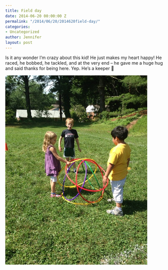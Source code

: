 ```yaml
---
title: Field day
date: 2014-06-20 00:00:00 Z
permalink: "/2014/06/20/2014620field-day/"
categories:
- Uncategorized
author: Jennifer
layout: post
---
```


Is it any wonder I&#8217;m crazy about this kid! He just makes my heart happy! He raced, he bobbed, he tackled, and at the very end &#8211; he gave me a huge hug and said thanks for being here. Yep. He&#8217;s a keeper 🙂

![](/assets/images/Field-day/iphone-20140620132524-0.jpg)
